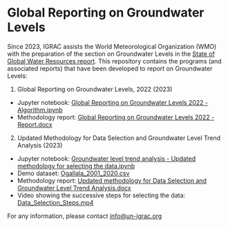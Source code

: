 # Global Reporting on Groundwater Levels
Since 2023, IGRAC assists the World Meteorological Organization (WMO) with the preparation of the section on Groundwater Levels in the [State of Global Water Resources report](https://wmo.int/publication-series/state-of-global-water-resources). This repository contains the programs (and associated reports) that have been developed to report on Groundwater Levels:
1) Global Reporting on Groundwater Levels, 2022 (2023)
- Jupyter notebook: [Global Reporting on Groundwater Levels 2022 - Algorithm.ipynb](https://github.com/UNIGRAC/Global-Reporting-Groundwater-Levels/blob/e75117cd11ec13a6b8fb32e8610fd35af9e341bc/Global%20Reporting%20on%20Groundwater%20Levels%202022%20-%20Algorithm.ipynb)
- Methodology report: [Global Reporting on Groundwater Levels 2022 - Report.docx](https://github.com/UNIGRAC/Global-Reporting-Groundwater-Levels/blob/ac831a6615600f63633a0477c6e059d9958a1d79/Global%20Reporting%20on%20Groundwater%20Levels%202022%20-%20Report.docx)

2) Updated Methodology for Data Selection and Groundwater Level Trend Analysis (2023)

- Jupyter notebook: [Groundwater level trend analysis - Updated methodology for selecting the data.ipynb](https://github.com/UNIGRAC/Global-Reporting-Groundwater-Levels/blob/b3e4c6bccfe4d3b903159db3dad25c6f26054f7e/Groundwater%20level%20trend%20analysis%20-%20Updated%20methodology%20for%20selecting%20the%20data.ipynb)
- Demo dataset: [Ogallala_2001_2020.csv](https://github.com/UNIGRAC/Global-Reporting-Groundwater-Levels/blob/e7505cbc2b06735f20f15a3ba332f29aba60c570/Ogallala_2001_2020.csv) 
- Methodology report: [Updated methodology for Data Selection and Groundwater Level Trend Analysis.docx](https://github.com/UNIGRAC/Global-Reporting-Groundwater-Levels/blob/da67e04f85a09d1af1abbacad4e79a4a3218ae1c/Updated%20methodology%20for%20Data%20Selection%20and%20Groundwater%20Level%20Trend%20Analysis.docx)
- Video showing the successive steps for selecting the data: [Data_Selection_Steps.mp4](https://github.com/UNIGRAC/Global-Reporting-Groundwater-Levels/blob/main/Data_selection_steps.mp4)




For any information, please contact info@un-igrac.org
